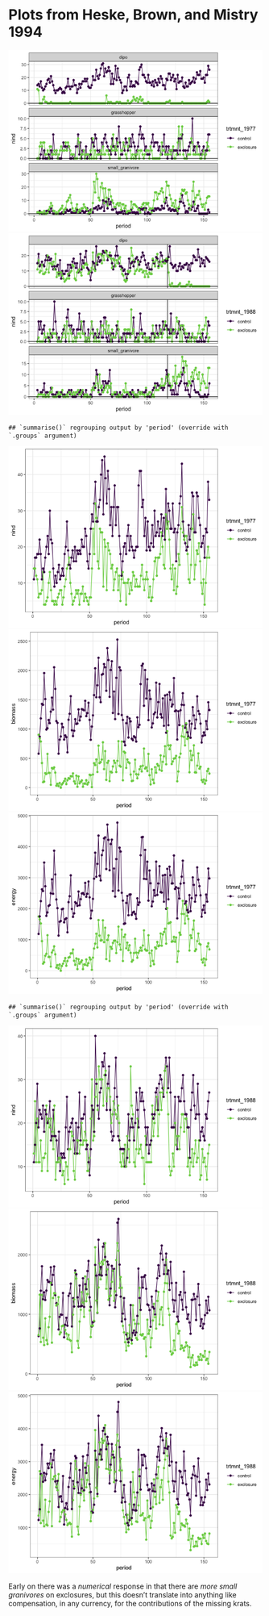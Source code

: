 Plots from Heske, Brown, and Mistry 1994
================

![](other_currencies_files/figure-gfm/unnamed-chunk-1-1.png)<!-- -->![](other_currencies_files/figure-gfm/unnamed-chunk-1-2.png)<!-- -->

    ## `summarise()` regrouping output by 'period' (override with `.groups` argument)

![](other_currencies_files/figure-gfm/unnamed-chunk-2-1.png)<!-- -->![](other_currencies_files/figure-gfm/unnamed-chunk-2-2.png)<!-- -->![](other_currencies_files/figure-gfm/unnamed-chunk-2-3.png)<!-- -->

    ## `summarise()` regrouping output by 'period' (override with `.groups` argument)

![](other_currencies_files/figure-gfm/unnamed-chunk-3-1.png)<!-- -->![](other_currencies_files/figure-gfm/unnamed-chunk-3-2.png)<!-- -->![](other_currencies_files/figure-gfm/unnamed-chunk-3-3.png)<!-- -->

Early on there was a *numerical* response in that there are *more small
granivores* on exclosures, but this doesn’t translate into anything like
compensation, in any currency, for the contributions of the missing
krats.
